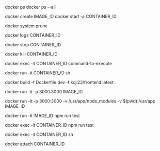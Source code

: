 <!-- --all will list nonrunning containers too -->
docker ps 
docker ps --all

<!-- docker run is equivalent to create + start. But docker start won't give logs by default so we add the -a flag. 'docker start' can be used to restart stopped container however it cannot override the default run command (even the docker run can override that command) -->
docker create IMAGE_ID
docker start -a CONTAINER_ID


<!-- removing stopped containers. This also clears the cache so images downloaded from dockerhub will need a minute to be redownloaded next time they are used -->
docker system prune

<!-- grab logs without rerunning or restarting a container -->
docker logs CONTAINER_ID

<!-- stopping containers, will issue a hardware signal SIGTERM aka "terminate signal" to the primary running process inside the container. SIGTERM will give the process a little bit of time to clean up and shutdown ie. saveing some files or emitting some messages. Docker by default will allow 10 seconds for the process to shutdown before it will issue a docker kill command behind the scenes for you -->
docker stop CONTAINER_ID

<!-- issues a SIGKILL command to the container's process which will stop the process without allowing it to do any additional work. Only use 'docker kill' when it seems like the container has locked up and won't respond -->
docker kill CONTAINER_ID

<!-- executing additional commands inside of running multi command containers. The -it flag allows us to provide input into the container ie. redis-cli or sh or bash or even zsh. It is a combination of the individual -i and -t flags. -i means attach to STDIN and -t means means to nicely format STDOUT and STDERR.  -->
docker exec -it CONTAINER_ID command-to-execute

<!-- starting a container with a shell (without a default process running) this is just for poking around the container -->
docker run -it CONTAINER_ID sh

<!-- build the container, don't forget the '.' or build context. The build context is the set of files and folders that belong to the project -->
<!-- tagging conventions => DOCKER_ID/PROJECT_NAME:VERSION -->
<!-- when running an image by its tag, the version can be ommitted and "latest" will be assumed -->
docker build -f Dockerfile.dev -t koji23/frontend:latest .

<!-- manually run container with port mapping local port:container port -->
<!--  -->
docker run -it -p 3000:3000 IMAGE_ID

<!-- Manual version of docker compose volumes
 1.) "-v $(pwd):/usr/app" means map the local present working directory into the /usr/app folder on the container
 2.) "-v /usr/app/node_modules" the local node_modules at pwd is completely irrelevant, might not exist, and is otherwise just confusing to have. By omitting the "$(pwd):" and just putting the container directory, we are essentially placing a boomark on the volume and saying to docker not to map node_modules up to any local directory -->
docker run -it -p 3000:3000 -v /usr/app/node_modules -v $(pwd):/usr/app IMAGE_ID

<!-- Manually run tests by overriding the default run command. Changes to the repo will not be observed so the interactive container must be stopped and rerun to pick up changes. We should prefer the below option instead -->
docker run -it IMAGE_ID npm run test

<!-- If we 'docker-compose up' first, we can grab the CONTAINER_ID from 'docker ps' and execute the test command inside the container that already has volumes mounted to the file system. This will allow for automatically updating tests. But grabbing the ID is a bit laborious. Still this is the best option if we want to use CRA's test suite commands -->
docker exec -it CONTAINER_ID npm run test


<!--  -->
docker exec -it CONTAINER_ID sh

<!-- attach to the stdin, stdout, & stderr of the primary process of a container -->
docker attach CONTAINER_ID